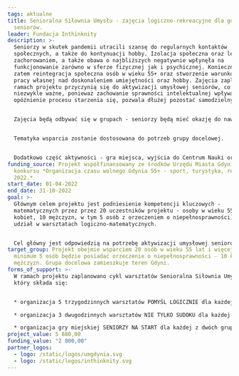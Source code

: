 ```yaml
---
tags: aktualne
title: Senioralna Siłownia Umysłu - zajęcia logiczno-rekreacyjne dla gdyńskich
  seniorów.
leader: Fundacja Inthinknity
description: >-
  Seniorzy w skutek pandemii utracili szansę do regularnych kontaktów
  społecznych, a także do kontynuacji hobby. Izolacja społeczna oraz lęk przed
  zachorowaniem, a także obawa o najbliższych negatywnie wpłynęła na
  funkcjonowanie zarówno w sferze fizycznej jak i psychicznej. Konieczna jest
  zatem reintegracja społeczna osób w wieku 55+ oraz stworzenie warunków do
  pracy własnej nad doskonaleniem umiejętności oraz hobby. Zajęcia zaplanowane w
  ramach projektu przyczynią się do aktywizacji umysłowej seniorów, co jest
  niezwykle ważne, ponieważ zachowanie sprawności intelektualnej wpływa na
  opóźnienie procesu starzenia się, pozwala dłużej pozostać samodzielnym. 


  Zajęcia będą odbywać się w grupach - seniorzy będą mieć okazję do nawiązania nowych znajomości, wspólnej pracy ponad podziałami zdrowotnymi, ekonomicznymi. 


  Tematyka wsparcia zostanie dostosowana do potrzeb grupy docelowej. 


  Dodatkowo część aktywności - gra miejsca, wyjścia do Centrum Nauki oraz Muzeum Nauki odbędą się na świeżym powietrzu, dzięki czemu seniorzy będę mieć okazję do ruchu, aktywnej integracji z grupą rówieśniczą.
funding_source: Projekt współfinansowany ze środków Urzędu Miasta Gdyni w ramach
  konkursu *Organizacja czasu wolnego Gdynia 55+ - sport, turystyka, rekreacja
  2022.*
start_date: 01-04-2022
end_date: 31-10-2022
goal: >-
  Głównym celem projektu jest podniesienie kompetencji kluczowych -
  matematycznych przez przez 20 uczestników projektu - osoby w wieku 55+ (10
  kobiet, 10 mężczyzn, w tym 5 osób z orzeczeniem o niepełnosprawności) poprzez
  udział w warsztatach logiczno-matematycznych.


  Cel główny jest odpowiedzią na potrzebę aktywizacji umysłowej seniorów po okresie izolacji społecznej.
target_group: Projekt obejmie wsparciem 20 osób w wieku 55 lat i więcej, w tym
  minimum 5 osób będzie posiadać orzeczenie o niepełnosprawności - 10 kobiet, 10
  mężczyzn. Grupa docelowa zamieszkuje teren Gdyni.
forms_of_support: >-
  W ramach projektu zaplanowano cykl warsztatów Senioralna Siłownia Umysłu, na
  który składa się:


  * organizacja 5 trzygodzinnych warsztatów POMYŚL LOGICZNIE dla każdej z dwóch grup seniorów,

  * organizacja 3 dwugodzinnych warsztatów NIE TYLKO SUDOKU dla każdej z dwóch grup seniorów,

  * organizacja gry miejskiej SENIORZY NA START dla każdej z dwóch grup.
project_value: 5 880,00
funding_value: "2 800,00"
partner_logos:
  - logo: /static/logos/umgdynia.svg
  - logo: /static/logos/inthinknity.svg
---
```


